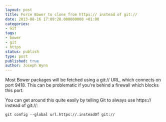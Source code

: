```yaml
---
layout: post
title: Force Bower to clone from https:// instead of git://
date: 2013-08-16 17:09:28.000000000 +01:00
categories:
- Git
tags:
- bower
- git
- https
status: publish
type: post
published: true
author: Joseph Wynn
---
```


Most Bower packages will be fetched using a git:// URL, which connects on port 9418. This can be problematic if you're behind a firewall which blocks this port.

You can get around this quite easily by telling Git to always use https:// instead of git://:

```
git config --global url.https://.insteadOf git://
```

